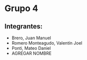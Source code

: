 <h1>Grupo 4</h1>
<h2>Integrantes:</h2>
<ul>
  <li>Brero, Juan Manuel</li>
  <li>Romero Monteagudo, Valentín Joel</li>
  <li>Ponti, Mateo Daniel</li>
  <li>AGREGAR NOMBRE</li>
</ul>

